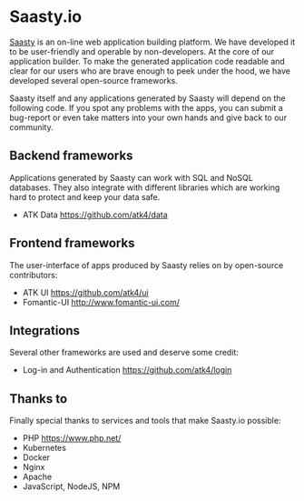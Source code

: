 # Saasty.io

[Saasty](http://saasty.io) is an on-line web application building platform. We have developed it to be user-friendly and operable by non-developers. At the core of our
application builder. To make the generated application code readable and clear for our users who are brave enough to peek under the hood, we have developed several
open-source frameworks.

Saasty itself and any applications generated by Saasty will depend on the following code. If you spot any problems with the apps, you can submit a bug-report or even
take matters into your own hands and give back to our community.

## Backend frameworks

Applications generated by Saasty can work with SQL and NoSQL databases. They also integrate with different libraries which are working hard to protect and keep
your data safe.

 - ATK Data  https://github.com/atk4/data

## Frontend frameworks

The user-interface of apps produced by Saasty relies on by open-source contributors:

 - ATK UI  https://github.com/atk4/ui
 - Fomantic-UI  http://www.fomantic-ui.com/

## Integrations

Several other frameworks are used and deserve some credit:

 - Log-in and Authentication  https://github.com/atk4/login

## Thanks to

Finally special thanks to services and tools that make Saasty.io possible:

 - PHP  https://www.php.net/
 - Kubernetes
 - Docker
 - Nginx
 - Apache
 - JavaScript, NodeJS, NPM

